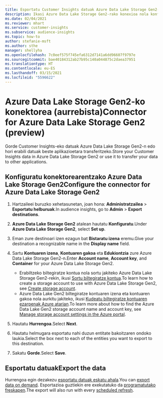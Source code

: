 ```yaml
---
title: Esportatu Customer Insights datuak Azure Data Lake Storage Gen2-ra
description: Ikasi Azure Data Lake Storage Gen2-rako konexioa nola konfiguratu.
ms.date: 02/04/2021
ms.reviewer: mhart
ms.service: customer-insights
ms.subservice: audience-insights
ms.topic: how-to
author: stefanie-msft
ms.author: sthe
manager: shellyha
ms.openlocfilehash: 7c0eef575f745efa6312d7141a6dd96607f9797e
ms.sourcegitcommit: bae40184312ab27b95c140a044875c2daea37951
ms.translationtype: HT
ms.contentlocale: eu-ES
ms.lasthandoff: 03/15/2021
ms.locfileid: "5596622"
---
```

# <a name="connector-for-azure-data-lake-storage-gen2-preview"></a><span data-ttu-id="49ba5-103">Azure Data Lake Storage Gen2-ko konektorea (aurrebista)</span><span class="sxs-lookup"><span data-stu-id="49ba5-103">Connector for Azure Data Lake Storage Gen2 (preview)</span></span>

<span data-ttu-id="49ba5-104">Gorde Customer Insights-eko datuak Azure Data Lake Storage Gen2-n edo hori erabili datuak beste aplikazioetara transferitzeko.</span><span class="sxs-lookup"><span data-stu-id="49ba5-104">Store your Customer Insights data in Azure Data Lake Storage Gen2 or use it to transfer your data to other applications.</span></span>

## <a name="configure-the-connector-for-azure-data-lake-storage-gen2"></a><span data-ttu-id="49ba5-105">Konfiguratu konektorearentzako Azure Data Lake Storage Gen2</span><span class="sxs-lookup"><span data-stu-id="49ba5-105">Configure the connector for Azure Data Lake Storage Gen2</span></span>

1. <span data-ttu-id="49ba5-106">Hartzaileei buruzko xehetasunetan, joan hona: **Administratzailea** > **Esportatu helburuak**.</span><span class="sxs-lookup"><span data-stu-id="49ba5-106">In audience insights, go to **Admin** > **Export destinations**.</span></span>

1. <span data-ttu-id="49ba5-107">**Azure Data Lake Storage Gen2** atalean hautatu **Konfiguratu**.</span><span class="sxs-lookup"><span data-stu-id="49ba5-107">Under **Azure Data Lake Storage Gen2**, select **Set up**.</span></span>

1. <span data-ttu-id="49ba5-108">Eman zure destinoari izen ezagun bat **Bistaratu izena** eremu.</span><span class="sxs-lookup"><span data-stu-id="49ba5-108">Give your destination a recognizable name in the **Display name** field.</span></span>

1. <span data-ttu-id="49ba5-109">Sartu **Kontuaren izena**, **Kontuaren gakoa** eta **Edukiontzia** zure Azure Data Lake Storage Gen2-n.</span><span class="sxs-lookup"><span data-stu-id="49ba5-109">Enter **Account name**, **Account key**, and **Container** for your Azure Data Lake Storage Gen2.</span></span>
    - <span data-ttu-id="49ba5-110">Erabiltzeko biltegiratze kontua nola sortu jakiteko Azure Data Lake Storage Gen2-rekin, ikusi [Sortu biltegiratze kontua](/azure/storage/blobs/create-data-lake-storage-account).</span><span class="sxs-lookup"><span data-stu-id="49ba5-110">To learn how to create a storage account to use with Azure Data Lake Storage Gen2, see [Create storage account](/azure/storage/blobs/create-data-lake-storage-account).</span></span> 
    - <span data-ttu-id="49ba5-111">Azure Data Lake Gen2 biltegiratze kontuaren izena eta kontuaren gakoa nola aurkitu jakiteko, ikusi [Kudeatu biltegiratze kontuaren ezarpenak Azure atarian](/azure/storage/common/storage-account-manage).</span><span class="sxs-lookup"><span data-stu-id="49ba5-111">To learn more about how to find the Azure Data Lake Gen2 storage account name and account key, see [Manage storage account settings in the Azure portal](/azure/storage/common/storage-account-manage).</span></span>

1. <span data-ttu-id="49ba5-112">Hautatu **Hurrengoa**.</span><span class="sxs-lookup"><span data-stu-id="49ba5-112">Select **Next**.</span></span>

1. <span data-ttu-id="49ba5-113">Hautatu helmugara esportatu nahi duzun entitate bakoitzaren ondoko laukia.</span><span class="sxs-lookup"><span data-stu-id="49ba5-113">Select the box next to each of the entities you want to export to this destination.</span></span>

1. <span data-ttu-id="49ba5-114">Sakatu **Gorde**.</span><span class="sxs-lookup"><span data-stu-id="49ba5-114">Select **Save**.</span></span>

## <a name="export-the-data"></a><span data-ttu-id="49ba5-115">Esportatu datuak</span><span class="sxs-lookup"><span data-stu-id="49ba5-115">Export the data</span></span>

<span data-ttu-id="49ba5-116">Hurrengoa egin dezakezu [esportatu datuak eskatu ahala](export-destinations.md#export-data-on-demand).</span><span class="sxs-lookup"><span data-stu-id="49ba5-116">You can [export data on demand](export-destinations.md#export-data-on-demand).</span></span> <span data-ttu-id="49ba5-117">Esportazioa guztiekin ere exekutatuko da [programatutako freskapen](system.md#schedule-tab).</span><span class="sxs-lookup"><span data-stu-id="49ba5-117">The export will also run with every [scheduled refresh](system.md#schedule-tab).</span></span>